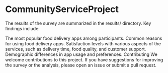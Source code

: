 # CommunityServiceProject
The results of the survey are summarized in the results/ directory. Key findings include:

The most popular food delivery apps among participants. Common reasons for using food delivery apps. Satisfaction levels with various aspects of the services, such as delivery time, food quality, and customer support. Demographic differences in app usage and preferences. Contributing We welcome contributions to this project. If you have suggestions for improving the survey or the analysis, please open an issue or submit a pull request.
